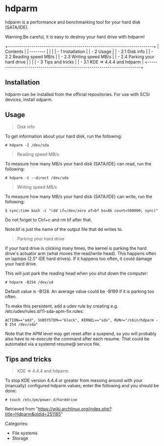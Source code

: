 hdparm
======

hdparm is a performance and benchmarking tool for your hard disk
(SATA/IDE).

Warning:Be careful, it is easy to destroy your hard drive with hdparm!

+--------------------------------------------------------------------------+
| Contents                                                                 |
| --------                                                                 |
|                                                                          |
| -   1 Installation                                                       |
| -   2 Usage                                                              |
|     -   2.1 Disk info                                                    |
|     -   2.2 Reading speed MB/s                                           |
|     -   2.3 Writing speed MB/s                                           |
|     -   2.4 Parking your hard drive                                      |
|                                                                          |
| -   3 Tips and tricks                                                    |
|     -   3.1 KDE => 4.4.4 and hdparm                                      |
+--------------------------------------------------------------------------+

Installation
------------

hdparm can be installed from the official repositories. For use with
SCSI devices, install sdparm.

Usage
-----

> Disk info

To get information about your hard disk, run the following:

    # hdparm -I /dev/sda

> Reading speed MB/s

To measure how many MB/s your hard disk (SATA/IDE) can read, run the
following:

    # hdparm -t --direct /dev/sda

> Writing speed MB/s

To measure how many MB/s your hard disk (SATA/IDE) can write, run the
following:

    $ sync;time bash -c "(dd if=/dev/zero of=bf bs=8k count=500000; sync)"

Do not forget to Ctrl+c and rm bf after that.

Note:bf is just the name of the output file that dd writes to.

> Parking your hard drive

If your hard drive is clicking many times, the kernel is parking the
hard drive's actuator arm (what moves the read/write head). This happens
often on laptops (2.5" IDE hard drives). If it happens too often, it
could damage your hard drive.

This will just park the reading head when you shut down the computer:

    # hdparm -B254 /dev/sd

Default value is -B128. An average value could be -B199 if it is parking
too often.

To make this persistent, add a udev rule by creating e.g.
/etc/udev/rules.d/11-sda-apm-fix.rules:

    ACTION=="add", SUBSYSTEM=="block", KERNEL=="sda", RUN+="/sbin/hdparm -B 254 /dev/sda"

Note that the APM level may get reset after a suspend, so you will
probably also have to re-execute the command after each resume. That
could be automated via a systemd resume@ service file.

Tips and tricks
---------------

> KDE => 4.4.4 and hdparm

To stop KDE version 4.4.4 or greater from messing around with your
(manually) configured hdparm values, enter the following and you should
be done:

    # touch /etc/pm/power.d/harddrive

Retrieved from
"https://wiki.archlinux.org/index.php?title=Hdparm&oldid=251185"

Categories:

-   File systems
-   Storage
